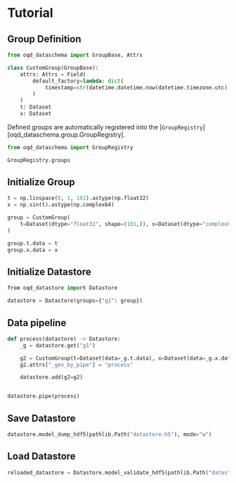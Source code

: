 # Tutorial

## Group Definition

```python
from oqd_dataschema import GroupBase, Attrs

class CustomGroup(GroupBase):
    attrs: Attrs = Field(
        default_factory=lambda: dict(
            timestamp=str(datetime.datetime.now(datetime.timezone.utc))
        )
    )
    t: Dataset
    x: Dataset
```

Defined groups are automatically registered into the [`GroupRegistry`][oqd_dataschema.group.GroupRegistry].

```python
from oqd_dataschema import GroupRegistry

GroupRegistry.groups
```

## Initialize Group

```python
t = np.linspace(0, 1, 101).astype(np.float32)
x = np.sin(t).astype(np.complex64)

group = CustomGroup(
    t=Dataset(dtype="float32", shape=(101,)), x=Dataset(dtype="complex64", shape=(101,))
)

group.t.data = t
group.x.data = x
```

## Initialize Datastore

```python
from oqd_datastore import Datastore

datastore = Datastore(groups={"g1": group})
```

## Data pipeline

```python
def process(datastore) -> Datastore:
    _g = datastore.get("g1")

    g2 = CustomGroup(t=Dataset(data=_g.t.data), x=Dataset(data=_g.x.data + 1j))
    g2.attrs["_gen_by_pipe"] = "process"

    datastore.add(g2=g2)


datastore.pipe(process)
```

## Save Datastore

```python
datastore.model_dump_hdf5(pathlib.Path("datastore.h5"), mode="w")
```

## Load Datastore

```python
reloaded_datastore = Datastore.model_validate_hdf5(pathlib.Path("datastore.h5"))
```
